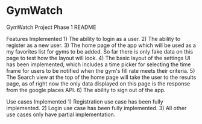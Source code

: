 # GymWatch

GymWatch Project Phase 1 README

Features Implemented
    1) The ability to login as a user.
    2) The ability to register as a new user.
    3) The home page of the app which will be used as a my favorites list
       for gyms to be added. So far there is only fake data on this page to test
       how the layout will look.
    4) The basic layout of the settings UI has been implemented, which includes
       a time picker for selecting the time frame for users to be notified when
       the gym's fill rate meets their criteria.
    5) The Search view at the top of the home page will take the user to the
       results page, as of right now the only data displayed on this page is
       the response from the google places API.
    6) The ability to sign out of the app.

Use cases Implemented
     1) Registration use case has been fully implemented.
     2) Login use case has been fully implemented.
     3) All other use cases only have partial implementation.
